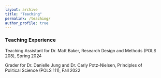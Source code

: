 ```yaml
---
layout: archive
title: "Teaching"
permalink: /teaching/
author_profile: true
---
```


### Teaching Experience
Teaching Assistant for Dr. Matt Baker, Research Design and Methods (POLS 208), Spring 2024

Grader for Dr. Danielle Jung and Dr. Carly Potz-Nielsen, Principles of Political Science (POLS 111), Fall 2022